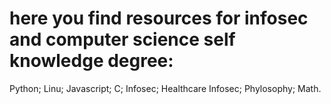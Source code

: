  # here you find resources for infosec and computer science self knowledge degree:
Python;
Linu;
Javascript;
C;
Infosec;
Healthcare Infosec;
Phylosophy;
Math.
